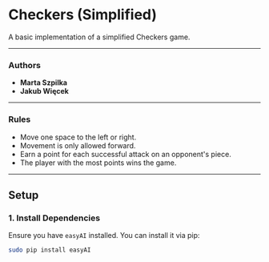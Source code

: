 # Checkers (Simplified)

A basic implementation of a simplified Checkers game.

---

### Authors
- **Marta Szpilka**
- **Jakub Więcek**

---

### Rules
- Move one space to the left or right.
- Movement is only allowed forward.
- Earn a point for each successful attack on an opponent's piece.
- The player with the most points wins the game.

---

## Setup

### 1. Install Dependencies
Ensure you have `easyAI` installed. You can install it via pip:

```bash
sudo pip install easyAI
